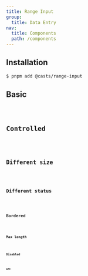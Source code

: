 ```yaml
---
title: Range Input
group:
  title: Data Entry
nav:
  title: Components
  path: /components
---
```


## Installation

```bash
$ pnpm add @casts/range-input
```

## Basic

<code src="../examples/basic.tsx" />

## Controlled

<code src="../examples/controlled.tsx" />

## Different size

<code src="../examples/different-size.tsx" />

## Different status

<code src="../examples/different-status.tsx" />

## Bordered

<code src="../examples/bordered.tsx" />

## Max length

<code src="../examples/max-length.tsx" />

## Disabled

<code src="../examples/disabled.tsx" />

## API

<API src="@casts/range-input"></API>
